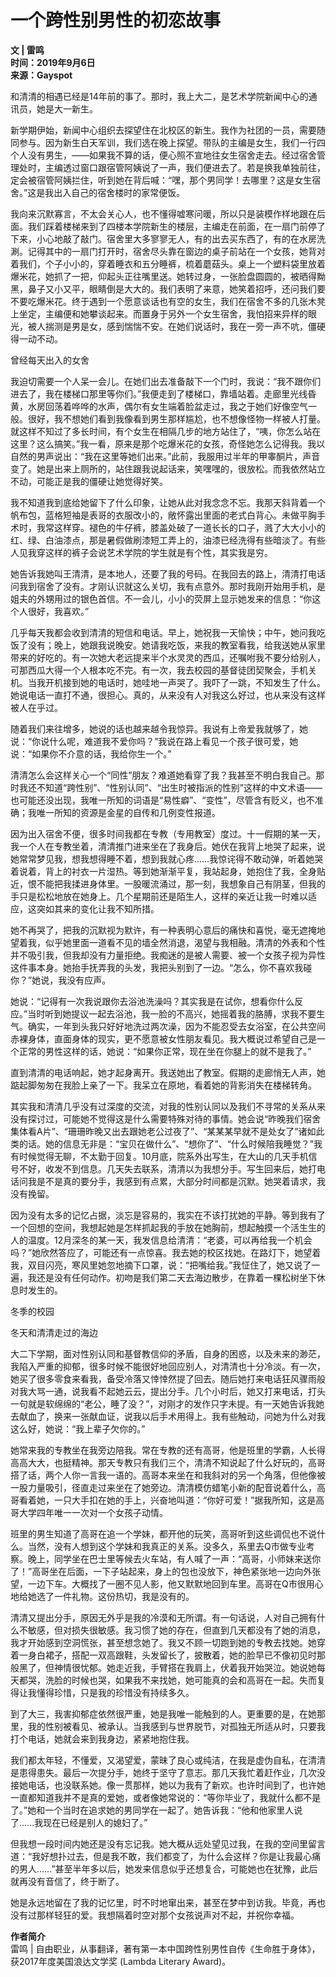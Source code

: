 # 一个跨性别男性的初恋故事

**文 | 雷鸣**  
**时间：2019年9月6日**  
**来源：Gayspot**  

和清清的相遇已经是14年前的事了。那时，我上大二，是艺术学院新闻中心的通讯员，她是大一新生。

新学期伊始，新闻中心组织去探望住在北校区的新生。我作为社团的一员，需要随同参与。因为新生白天军训，我们选在晚上探望。带队的主编是女生，我们一行四个人没有男生，——如果我不算的话，便心照不宣地往女生宿舍走去。经过宿舍管理处时，主编透过窗口跟宿管阿姨说了一声，我们便进去了。若是换我单独前往，定会被宿管阿姨拦住，听到她在背后喊：“嘿，那个男同学！去哪里？这是女生宿舍。”这是我出入自己的宿舍楼时的家常便饭。

我向来沉默寡言，不太会关心人，也不懂得嘘寒问暖，所以只是装模作样地跟在后面。我们踩着楼梯来到了四楼本学院新生的楼层，主编走在前面，在一扇门前停了下来，小心地敲了敲门。宿舍里大多寥寥无人，有的出去买东西了，有的在水房洗涮。记得其中的一扇门打开时，宿舍尽头靠在窗边的桌子前站在一个女孩，她背对着我们，个子小小的，穿着睡衣和五分睡裤，梳着蘑菇头。桌上一个塑料袋里放着爆米花，她抓了一把，仰起头正往嘴里送。她转过身，一张脸盘圆圆的，被晒得黝黑，鼻子又小又平，眼睛倒是大大的。我们表明了来意，她笑着招呼，还问我们要不要吃爆米花。终于遇到一个愿意谈话也有空的女生，我们在宿舍不多的几张木凳上坐定，主编便和她攀谈起来。而置身于另外一个女生宿舍，我怕招来异样的眼光，被人揣测是男是女，感到惴惴不安。在她们说话时，我在一旁一声不吭，僵硬得一动不动。

曾经每天出入的女舍

我迫切需要一个人呆一会儿。在她们出去准备敲下一个门时，我说：“我不跟你们进去了，我在楼梯口那里等你们。”我便走到了楼梯口，靠墙站着。走廊里光线昏黄，水房回荡着哗哗的水声，偶尔有女生端着脸盆走过，我之于她们好像空气一般。很好，我不想她们看到我像看到男生那样尴尬，也不想像怪物一样被人打量。就这样不知过了多长时间，有个女生在相隔几步的地方站住了，“咦，你怎么站在这里？这么搞笑。”我一看，原来是那个吃爆米花的女孩，奇怪她怎么记得我。我以自然的男声说出：“我在这里等她们出来。”此前，我服用过半年的甲睾酮片，声音变了。她是出来上厕所的，站住跟我说起话来，笑嘿嘿的，很放松。而我依然站立不动，可能正是我的僵硬让她觉得好笑。

我不知道我到底给她留下了什么印象，让她从此对我念念不忘。我那天斜背着一个帆布包，蓝格短袖是表哥的衣服改小的，敞怀露出里面的老式白背心。未做平胸手术时，我常这样穿。褪色的牛仔裤，膝盖处破了一道长长的口子，溅了大大小小的红、绿、白油漆点，那是暑假做刷漆短工弄上的，油漆已经洗得有些暗淡了。有些人见我穿这样的裤子会说艺术学院的学生就是有个性，其实我是穷。

她告诉我她叫王清清，是本地人，还要了我的号码。在我回去的路上，清清打电话问我到宿舍了没有。才刚认识就这么关切，我有点意外。那时我刚开始用手机，是姐夫的外甥用过的银色首信。不一会儿，小小的荧屏上显示她发来的信息：“你这个人很好，我喜欢。”

几乎每天我都会收到清清的短信和电话。早上，她祝我一天愉快；中午，她问我吃饭了没有；晚上，她跟我说晚安。她请我吃饭，来我的教室看我，给我送她从家里带来的好吃的。有一次她大老远提来半个水灵灵的西瓜，还嘱咐我不要分给别人，可那西瓜大得一个人根本吃不完。有一次，我去校园的基督徒团契聚会，手机关机。当我开机接到她的电话时，她哇地一声哭了。我吓了一跳，不知发生了什么。她说电话一直打不通，很担心。真的，从来没有人对我这么好过，也从来没有这样被人在乎过。

随着我们来往增多，她说的话也越来越令我惊异。我说有上帝爱我就够了，她说：“你说什么呢，难道我不爱你吗？”我说在路上看见一个孩子很可爱，她说：“如果你不介意的话，我给你生一个。”

清清怎么会这样关心一个“同性”朋友？难道她看穿了我？我甚至不明白我自己。那时我还不知道“跨性别”、“性别认同”、“出生时被指派的性别”这样的中文术语——也可能还没出现，我唯一所知的词语是“易性癖”、“变性”，尽管含有贬义，也不准确；我唯一所知的资源是金星的自传和几例变性报道。

因为出入宿舍不便，很多时间我都在专教（专用教室）度过。十一假期的某一天，我一个人在专教坐着，清清推门进来坐在了我身后。她伏在我背上地哭了起来，说她常常梦见我，想我想得睡不着，想到我就心疼……我惊诧得不敢动弹，听着她哭着说着，背上的衬衣一片湿热。等到她渐渐平复，我站起身，她抱住了我，全身贴近，恨不能把我揉进身体里。一股暖流涌过，那一刻，我想象自己有阴茎，但我的手只是松松地放在她身上。几个星期前还是陌生人，这样的亲近让我一时难以适应，这突如其来的变化让我不知所措。

她不再哭了，把我的沉默视为默许，有一种表明心意后的痛快和喜悦，毫无遮掩地望着我，似乎她里面一道看不见的墙全然消退，渴望与我相融。清清的外表和个性并不吸引我，但我却没有力量拒绝。我痴迷的是被人需要、被一个女孩子视为异性这件事本身。她抬手抚弄我的头发，我把头别到了一边。“怎么，你不喜欢我碰你？”她说，我没有应声。

她说：“记得有一次我说跟你去浴池洗澡吗？其实我是在试你，想看你什么反应。”当时听到她提议一起去浴池，我一脸的不高兴，她摇着我的胳膊，求我不要生气。确实，一年到头我只好好地洗过两次澡，因为不能忍受去女浴室，在公共空间赤裸身体，直面身体的现实，更不愿意被女性朋友看见。我大概说过希望自己是一个正常的男性这样的话，她说：“如果你正常，现在坐在你腿上的就不是我了。”

直到清清的电话响起，她才起身离开。我送她出了教室。假期的走廊悄无人声，她踮起脚匆匆在我脸上亲了一下。我呆立在原地，看着她的背影消失在楼梯转角。

其实我和清清几乎没有过深度的交流，对我的性别认同以及我们不寻常的关系从来没有探讨过，可能她不觉得这是什么需要特殊对待的事情。她会说“昨晚我们宿舍集体看A片”、“珊珊昨晚又出去跟她老公过夜了”、“某某某早就不是处女了”诸如此类的话。她的信息无非是：“宝贝在做什么”、“想你了”、“什么时候陪我睡觉？”我有时候觉得无聊，不太勤于回复。10月底，院系外出写生，在大山的几天手机信号不好，收发不到信息。几天失去联系，清清以为我想分手。写生回来后，她打电话问我是不是真的要分手，我感到有点累，大部分时间都是沉默。她哭着请求，我没有挽留。

因为没有太多的记忆占据，淡忘是容易的，我实在不该打扰她的平静。等到我有了一个回想的空间，我想起她是怎样抓起我的手放在她胸前，想起触摸一个活生生的人的温度。12月深冬的某一天，我发信息给清清：“老婆，可以再给我一个机会吗？”她欣然答应了，可能还有一点惊喜。我去她的校区找她。在路灯下，她望着我，双目闪亮，寒风里她忽地摘下口罩，说：“把嘴给我。”我怔住了，她又说了一遍，我还是没有任何动作。初吻是我们第二天去海边散步，在靠着一棵松树坐下休息时发生的。

冬季的校园

冬天和清清走过的海边

大二下学期，面对性别认同和基督教信仰的矛盾，自身的困惑，以及未来的渺茫，我陷入严重的抑郁，很多时候不能很好地回应别人，对清清也十分冷淡。有一次，她买了很多零食来看我，备受冷落又悻悻然提了回去。随后她打来电话狂风骤雨般对我大骂一通，说我看不起她云云，提出分手。几个小时后，她又打来电话，打头一句就是软绵绵的“老公，睡了没？”，对刚才的发作只字未提。有一天她告诉我她去献血了，换来一张献血证，说我以后手术用得上。我有些触动，问她为什么对我这么好，她说：“我上辈子欠你的。”

她常来我的专教坐在我旁边陪我。常在专教的还有高哥，他是班里的学霸，人长得高高大大，也挺精神。那天专教只有我们三个，清清不知说起了什么好玩的，高哥搭了话，两个人你一言我一语的。高哥本来坐在和我斜对的另一个角落，但他像被一股力量吸引，径直走过来坐在了她旁边。清清模仿蜡笔小新的配音说着什么，高哥看着她，一只大手扣在她的手上，兴奋地叫道：“你好可爱！”据我所知，这是高哥大学四年唯一一次对一个女孩子动情。

班里的男生知道了高哥在追一个学妹，都开他的玩笑，高哥听到这些调侃也不说什么。当然，没有人想到这个学妹和我真正的关系。没多久，系里去Q市做专业考察。晚上，同学坐在巴士里等候去火车站，有人喊了一声：“高哥，小师妹来送你了！”高哥坐在后面，一下子站起来，身上的包也没放下，神色紧张地一边向外张望，一边下车。大概找了一圈不见人影，他又默默地回到车里。高哥在Q市很用心地给她选了一件礼物。这份热切，我是没有的。

清清又提出分手，原因无外乎是我的冷漠和无所谓。有一句话说，人对自己拥有什么不敏感，但对损失很敏感。我习惯了她的存在，但直到几天都没有了她的消息，我才开始感到空洞慌张，甚至想念她了。我又不顾一切跑到她的专教去找她。她穿着一身白裙子，搭配一双高跟鞋，头发留长了，披散着，她的脸早已不像初见时那般黑了，但神情很忧郁。她走近我，手臂搭在我肩上，伏着我开始哭泣。她说她每天都哭，洗脸的时候也哭，如果我不来找她，她可能真的会和高哥在一起。失而复得让我懂得珍惜，只是我的珍惜没有持续多久。

到了大三，我害抑郁症依然很严重，她是我唯一能触到的人。更重要的是，在她那里，我的性别被看见、被承认。当我感到与世界脱节，对孤独无所适从时，只要我打个电话，她就会来到我身边，紧紧地抱住我。

我们都太年轻，不懂爱，又渴望爱，蒙昧了良心或纯洁，在我是虚伪自私，在清清是患得患失。最后一次提分手，她终于坚守了意志。那几天我忙着赶作业，几次没接她电话，也没联系她。像一贯那样，她以为我有了新欢。也许时间到了，也许她一直都知道我并不是真的爱她，或者像她常说的：“等你毕业了，我就什么都不是了。”她和一个当时在追求她的男同学在一起了。她告诉我：“他和他家里人说了……我现在已经是别人的媳妇了。”

但我想一段时间内她还是没有忘记我。她大概从远处望见过我，在我的空间里留言道：“我好想扑过去，但是我不敢，我们都变了，为什么会这样？你是让我最心痛的男人……”甚至半年多以后，她发来信息似乎还想复合，可能她也在犹豫，此后就再没有音信了，终于断了。

她是永远地留在了我的记忆里，时不时地窜出来，甚至在梦中到访我。毕竟，再也没有过那样轻狂的爱。我想隔着时空对那个女孩说声对不起，并祝你幸福。

**作者简介**  
雷鸣 | 自由职业，从事翻译，著有第一本中国跨性别男性自传《生命胜于身体》，获2017年度美国浪达文学奖 (Lambda Literary Award)。